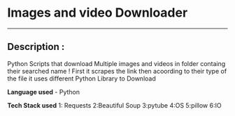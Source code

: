 # Images and video Downloader
************************************************************************************************
## Description : 
 Python Scripts that download Multiple images and videos in folder containg their searched name !
 First it scrapes the link then acoording to their type of the file it uses different Python Library to Download

**Language used** - Python

**Tech Stack used** 
1: Requests
2:Beautiful Soup
3:pytube
4:OS
5:pillow
6:IO
